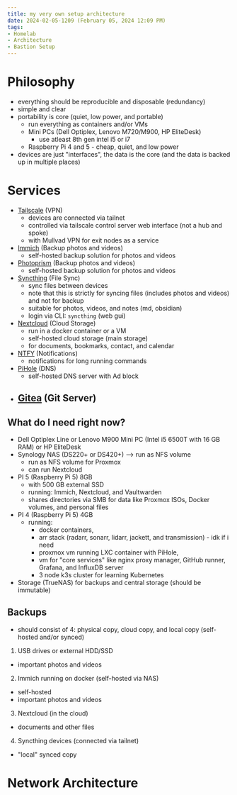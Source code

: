 ```yaml
---
title: my very own setup architecture
date: 2024-02-05-1209 (February 05, 2024 12:09 PM)
tags:
- Homelab
- Architecture
- Bastion Setup
---
```


# Philosophy
- everything should be reproducible and disposable (redundancy)
- simple and clear
- portability is core (quiet, low power, and portable)
  - run everything as containers and/or VMs
  - Mini PCs (Dell Optiplex, Lenovo M720/M900, HP EliteDesk)
    - use atleast 8th gen intel i5 or i7
  - Raspberry Pi 4 and 5 - cheap, quiet, and low power
- devices are just "interfaces", the data is the core (and the data is backed up in multiple places)

# Services
- [Tailscale](https://tailscale.com/) (VPN)
  - devices are connected via tailnet
  - controlled via tailscale control server web interface (not a hub and spoke)
  - with Mullvad VPN for exit nodes as a service
- [Immich](https://immich.app/docs/overview/introduction) (Backup photos and videos)
  - self-hosted backup solution for photos and videos
- [Photoprism](https://) (Backup photos and videos)
  - self-hosted backup solution for photos and videos
- [Syncthing](https://syncthing.net/) (File Sync)
  - sync files between devices
  - note that this is strictly for syncing files (includes photos and videos) and not for backup
  - suitable for photos, videos, and notes (md, obsidian)
  - login via CLI: `syncthing` (web gui)
- [Nextcloud](https://nextcloud.com/) (Cloud Storage)
  - run in a docker container or a VM
  - self-hosted cloud storage (main storage)
  - for documents, bookmarks, contact, and calendar 
- [NTFY](https://ntfy.rtfd.io/) (Notifications)
  - notifications for long running commands
- [PiHole](https://pi-hole.net/) (DNS)
  - self-hosted DNS server with Ad block
- [Gitea](https://gitea.com/) (Git Server)
  - 

## What do I need right now?
- Dell Optiplex Line or Lenovo M900 Mini PC (Intel i5 6500T with 16 GB RAM) or HP EliteDesk
- Synology NAS (DS220+ or DS420+) --> run as NFS volume
  - run as NFS volume for Proxmox
  - can run Nextcloud
- PI 5 (Raspberry Pi 5) 8GB
  - with 500 GB external SSD
  - running: Immich, Nextcloud, and Vaultwarden
  - shares directories via SMB for data like Proxmox ISOs, Docker volumes, and personal files
- PI 4 (Raspberry Pi 5) 4GB
  - running: 
    - docker containers,
    - arr stack (radarr, sonarr, lidarr, jackett, and transmission) - idk if i need
    - proxmox vm running LXC container with PiHole,
    - vm for "core services" like nginx proxy manager, GitHub runner, Grafana, and InfluxDB server
    - 3 node k3s cluster for learning Kubernetes
- Storage (TrueNAS) for backups and central storage (should be immutable)

## Backups
- should consist of 4: physical copy, cloud copy, and local copy (self-hosted and/or synced)
1. USB drives or external HDD/SSD
  - important photos and videos
2. Immich running on docker (self-hosted via NAS)
  - self-hosted
  - important photos and videos
3. Nextcloud (in the cloud)
  - documents and other files
4. Syncthing devices (connected via tailnet)
  - "local" synced copy

# Network Architecture

